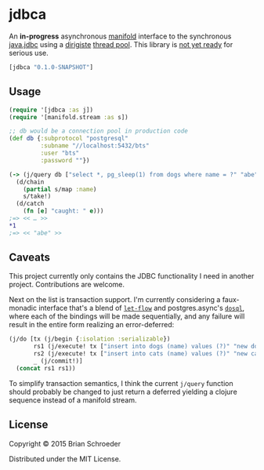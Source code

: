# jdbca

An **in-progress** asynchronous [manifold](https://github.com/ztellman/manifold) interface to the synchronous [java.jdbc](https://github.com/clojure/java.jdbc) using a [dirigiste](https://github.com/ztellman/dirigiste) [thread pool](http://ideolalia.com/dirigiste/io/aleph/dirigiste/Executor.html). This library is [not yet ready](#caveats) for serious use.

```clojure
[jdbca "0.1.0-SNAPSHOT"]
```

## Usage

```clojure
(require '[jdbca :as j])
(require '[manifold.stream :as s])

;; db would be a connection pool in production code
(def db {:subprotocol "postgresql"
         :subname "//localhost:5432/bts"
         :user "bts"
         :password ""})

(-> (j/query db ["select *, pg_sleep(1) from dogs where name = ?" "abe"])
  (d/chain
    (partial s/map :name)
    s/take!)
  (d/catch
    (fn [e] "caught: " e)))
;=> << … >>
*1
;=> << "abe" >>
```

## Caveats

This project currently only contains the JDBC functionality I need in another project. Contributions are welcome.

Next on the list is transaction support. I'm currently considering a faux-monadic interface that's a blend of  [`let-flow`](https://github.com/ztellman/manifold/blob/master/docs/deferred.md#let-flow) and postgres.async's [`dosql`](https://github.com/alaisi/postgres.async#composition), where each of the bindings will be made sequentially, and any failure will result in the entire form realizing an error-deferred:

```clojure
(j/do [tx (j/begin {:isolation :serializable})
       rs1 (j/execute! tx ["insert into dogs (name) values (?)" "new dog"])
       rs2 (j/execute! tx ["insert into cats (name) values (?)" "new cat"])
       _ (j/commit!)]
  (concat rs1 rs1))
```

To simplify transaction semantics, I think the current `j/query` function should probably be changed to just return a deferred yielding a clojure sequence instead of a manifold stream.

## License

Copyright © 2015 Brian Schroeder

Distributed under the MIT License.
